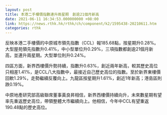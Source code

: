 ```yaml
---
layout: post
title: 本港二手樓價指數連升兩星期　創逾21個月新高
date: 2021-06-11 16:34:53.000000000 +08:00
link: https://news.rthk.hk/rthk/ch/component/k2/1595438-20210611.htm
categories: rthk
---
```


反映本港二手樓價的中原城市領先指數（CCL）報185.68點，按星期升0.28%。大型屋苑領先指數升0.41%，中小型單位升0.29%，三項指數都創逾21個月新高，並連升兩星期。大型單位則升0.24%。

四區方面，新界西樓價升勢持續，指數升0.63%，創近兩年新高，較其歷史高位只相差1.41%，是CCL八大指數中，最接近自己歷史高位的指數。至於新界東樓價回軟1.29%，走勢繼續反覆向上。九龍區按星期升1.61%，創近1年新高；港島區則跌0.19%。

中原地產研究部高級聯席董事黃良昇相信，新界西樓價持續向升，未來數星期有望率先重返歷史高位，帶領整體大市繼續向上。他相信，今年中CCL有望重返190.48點的歷史高位。
